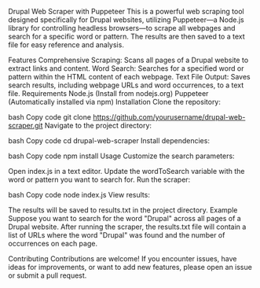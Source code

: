 Drupal Web Scraper with Puppeteer
This is a powerful web scraping tool designed specifically for Drupal websites, utilizing Puppeteer—a Node.js library for controlling headless browsers—to scrape all webpages and search for a specific word or pattern. The results are then saved to a text file for easy reference and analysis.

Features
Comprehensive Scraping: Scans all pages of a Drupal website to extract links and content.
Word Search: Searches for a specified word or pattern within the HTML content of each webpage.
Text File Output: Saves search results, including webpage URLs and word occurrences, to a text file.
Requirements
Node.js (Install from nodejs.org)
Puppeteer (Automatically installed via npm)
Installation
Clone the repository:

bash
Copy code
git clone https://github.com/yourusername/drupal-web-scraper.git
Navigate to the project directory:

bash
Copy code
cd drupal-web-scraper
Install dependencies:

bash
Copy code
npm install
Usage
Customize the search parameters:

Open index.js in a text editor.
Update the wordToSearch variable with the word or pattern you want to search for.
Run the scraper:

bash
Copy code
node index.js
View results:

The results will be saved to results.txt in the project directory.
Example
Suppose you want to search for the word "Drupal" across all pages of a Drupal website. After running the scraper, the results.txt file will contain a list of URLs where the word "Drupal" was found and the number of occurrences on each page.

Contributing
Contributions are welcome! If you encounter issues, have ideas for improvements, or want to add new features, please open an issue or submit a pull request.
